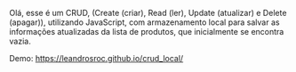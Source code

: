 Olá, esse é um CRUD, (Create (criar), Read (ler), Update (atualizar) e Delete (apagar)), utilizando JavaScript, com armazenamento local para salvar as informações atualizadas da lista de produtos, que inicialmente se encontra vazia.

Demo: https://leandrosroc.github.io/crud_local/
